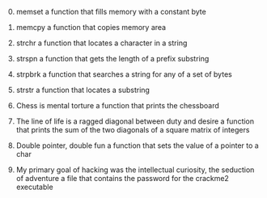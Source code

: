 0. memset
   a function that fills memory with a constant byte

1. memcpy
   a function that copies memory area

2. strchr
   a function that locates a character in a string

3. strspn
   a function that gets the length of a prefix substring

4. strpbrk
   a function that searches a string for any of a set of bytes

5. strstr
   a function that locates a substring

6. Chess is mental torture
   a function that prints the chessboard

7. The line of life is a ragged diagonal between duty and desire
   a function that prints the sum of the two diagonals of a square matrix of integers

8. Double pointer, double fun
   a function that sets the value of a pointer to a char

9. My primary goal of hacking was the intellectual curiosity, the seduction of adventure
   a file that contains the password for the crackme2 executable
